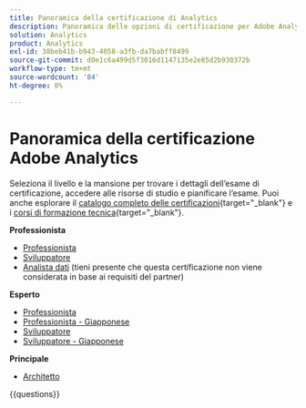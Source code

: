 ```yaml
---
title: Panoramica della certificazione di Analytics
description: Panoramica delle opzioni di certificazione per Adobe Analytics
solution: Analytics
product: Analytics
exl-id: 38beb41b-b943-4058-a3fb-da7babff8499
source-git-commit: d0e1c6a499d5f3016d1147135e2e85d2b930372b
workflow-type: tm+mt
source-wordcount: '84'
ht-degree: 0%

---
```


# Panoramica della certificazione Adobe Analytics

Seleziona il livello e la mansione per trovare i dettagli dell’esame di certificazione, accedere alle risorse di studio e pianificare l’esame. Puoi anche esplorare il [catalogo completo delle certificazioni](https://certification.adobe.com/certifications){target="_blank"} e i [corsi di formazione tecnica](https://certification.adobe.com/courses/?/courses){target="_blank"}.

**Professionista**

* [Professionista](https://certification.adobe.com/certification/analytics-business-practitioner-professional) <!--AD0-E212-->
* [Sviluppatore](https://certification.adobe.com/certification/adobe-analytics-developer-professional) <!--AD0-E213-->
* [Analista dati](https://certification.adobe.com/certification/data-analyst-professional) (tieni presente che questa certificazione non viene considerata in base ai requisiti del partner) <!--AD0-E215-->

**Esperto**

* [Professionista](https://certification.adobe.com/certification/analytics-business-practitioner-expert) <!--AD0-E208-->
* [Professionista - Giapponese](https://certification.adobe.com/certification/analytics-business-practitioner-expert)<!--AD0-E208-J-->
* [Sviluppatore](https://certification.adobe.com/certification/developer-expert) <!--AD0-E209-->
* [Sviluppatore - Giapponese](https://certification.adobe.com/certification/developer-expert) <!--AD0-E209-J-->

**Principale**

* [Architetto](https://certification.adobe.com/certification/architect-master) <!--AD0-E207-->

{{questions}}

